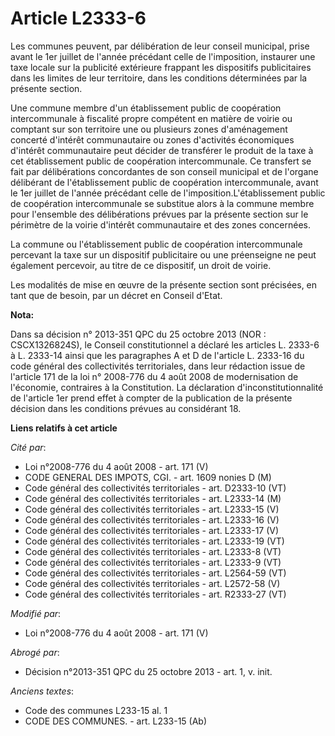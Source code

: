 # Article L2333-6

Les communes peuvent, par délibération de leur conseil municipal, prise avant le 1er juillet de l'année précédant celle de
l'imposition, instaurer une taxe locale sur la publicité extérieure frappant les dispositifs publicitaires dans les limites
de leur territoire, dans les conditions déterminées par la présente section. 

Une commune membre d'un établissement public de coopération intercommunale à fiscalité propre compétent en matière de voirie
ou comptant sur son territoire une ou plusieurs zones d'aménagement concerté d'intérêt communautaire ou zones d'activités
économiques d'intérêt communautaire peut décider de transférer le produit de la taxe à cet établissement public de
coopération intercommunale. Ce transfert se fait par délibérations concordantes de son conseil municipal et de l'organe
délibérant de l'établissement public de coopération intercommunale, avant le 1er juillet de l'année précédant celle de
l'imposition.L'établissement public de coopération intercommunale se substitue alors à la commune membre pour l'ensemble des
délibérations prévues par la présente section sur le périmètre de la voirie d'intérêt communautaire et des zones concernées. 

La commune ou l'établissement public de coopération intercommunale percevant la taxe sur un dispositif publicitaire ou une
préenseigne ne peut également percevoir, au titre de ce dispositif, un droit de voirie. 

Les modalités de mise en œuvre de la présente section sont précisées, en tant que de besoin, par un décret en Conseil d'Etat.

**Nota:**

Dans sa décision n° 2013-351 QPC du 25 octobre 2013 (NOR : CSCX1326824S), le Conseil constitutionnel a déclaré les articles
L. 2333-6 à L. 2333-14 ainsi que les paragraphes A et D de l'article L. 2333-16 du code général des collectivités
territoriales, dans leur rédaction issue de l'article 171 de la loi n° 2008-776 du 4 août 2008 de modernisation de
l'économie, contraires à la Constitution. La déclaration d'inconstitutionnalité de l'article 1er prend effet à compter de la
publication de la présente décision dans les conditions prévues au considérant 18.

**Liens relatifs à cet article**

_Cité par_:

  - Loi n°2008-776 du 4 août 2008 - art. 171 (V)
  - CODE GENERAL DES IMPOTS, CGI. - art. 1609 nonies D (M)
  - Code général des collectivités territoriales - art. D2333-10 (VT)
  - Code général des collectivités territoriales - art. L2333-14 (M)
  - Code général des collectivités territoriales - art. L2333-15 (V)
  - Code général des collectivités territoriales - art. L2333-16 (V)
  - Code général des collectivités territoriales - art. L2333-17 (V)
  - Code général des collectivités territoriales - art. L2333-19 (VT)
  - Code général des collectivités territoriales - art. L2333-8 (VT)
  - Code général des collectivités territoriales - art. L2333-9 (VT)
  - Code général des collectivités territoriales - art. L2564-59 (VT)
  - Code général des collectivités territoriales - art. L2572-58 (V)
  - Code général des collectivités territoriales - art. R2333-27 (VT)

_Modifié par_:

  - Loi n°2008-776 du 4 août 2008 - art. 171 (V)

_Abrogé par_:

  - Décision n°2013-351 QPC du 25 octobre 2013 - art. 1, v. init.

_Anciens textes_:

  - Code des communes L233-15 al. 1
  - CODE DES COMMUNES. - art. L233-15 (Ab)
